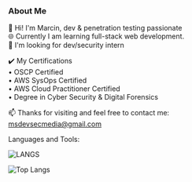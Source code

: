 ### About Me 

🔭 Hi! I'm Marcin, dev & penetration testing passionate   
🌐 Currently I am learning full-stack web development.  
💼 I'm looking for dev/security intern  
  
✔️ My Certifications  
• OSCP Certified  
• AWS SysOps Certified  
• AWS Cloud Practitioner Certified  
• Degree in Cyber Security & Digital Forensics  
      
📫 Thanks for visiting and feel free to contact me: msdevsecmedia@gmail.com

Languages and Tools:  
  
![LANGS](https://github.com/msdevsec/msdevsec/assets/63856206/135c31a7-5c1c-435e-9734-3589ff1bbc50)

![Top Langs](https://github-readme-stats.vercel.app/api/top-langs/?username=msdevsec&layout=compact)


